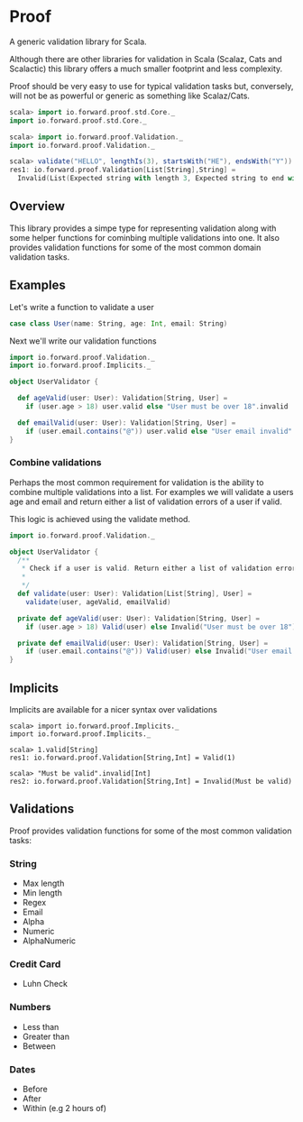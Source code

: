 # Proof

A generic validation library for Scala.

Although there are other libraries for validation in Scala (Scalaz, Cats and Scalactic) this library offers a much smaller footprint and less complexity. 

Proof should be very easy to use for typical validation tasks but, conversely, will not be as powerful or generic as something like Scalaz/Cats.

```scala
scala> import io.forward.proof.std.Core._
import io.forward.proof.std.Core._

scala> import io.forward.proof.Validation._
import io.forward.proof.Validation._

scala> validate("HELLO", lengthIs(3), startsWith("HE"), endsWith("Y"))
res1: io.forward.proof.Validation[List[String],String] = 
  Invalid(List(Expected string with length 3, Expected string to end with Y))
```

## Overview

This library provides a simpe type for representing validation along with some helper functions for cominbing multiple validations into one. It also provides validation functions for some of the most common domain validation tasks.

## Examples

Let's write a function to validate a user

```scala
case class User(name: String, age: Int, email: String)
```

Next we'll write our validation functions

```scala
import io.forward.proof.Validation._
import io.forward.proof.Implicits._

object UserValidator {

  def ageValid(user: User): Validation[String, User] = 
    if (user.age > 18) user.valid else "User must be over 18".invalid

  def emailValid(user: User): Validation[String, User] = 
    if (user.email.contains("@")) user.valid else "User email invalid".invalid
}
```

### Combine validations

Perhaps the most common requirement for validation is the ability to combine multiple validations into a list. For examples we will
validate a users age and email and return either a list of validation errors of a user if valid.

This logic is achieved using the validate method.


```scala
import io.forward.proof.Validation._

object UserValidator {
  /**
   * Check if a user is valid. Return either a list of validation errors or a user
   *
   */
  def validate(user: User): Validation[List[String], User] = 
    validate(user, ageValid, emailValid)

  private def ageValid(user: User): Validation[String, User] = 
    if (user.age > 18) Valid(user) else Invalid("User must be over 18")

  private def emailValid(user: User): Validation[String, User] = 
    if (user.email.contains("@")) Valid(user) else Invalid("User email invalid")
}

```

## Implicits

Implicits are available for a nicer syntax over validations

```
scala> import io.forward.proof.Implicits._
import io.forward.proof.Implicits._

scala> 1.valid[String]
res1: io.forward.proof.Validation[String,Int] = Valid(1)

scala> "Must be valid".invalid[Int]
res2: io.forward.proof.Validation[String,Int] = Invalid(Must be valid)

```

## Validations

Proof provides validation functions for some of the most common validation tasks:

### String

+ Max length
+ Min length
+ Regex
+ Email
+ Alpha
+ Numeric
+ AlphaNumeric

### Credit Card

+ Luhn Check

### Numbers

+ Less than
+ Greater than
+ Between

### Dates

+ Before
+ After
+ Within (e.g 2 hours of)

